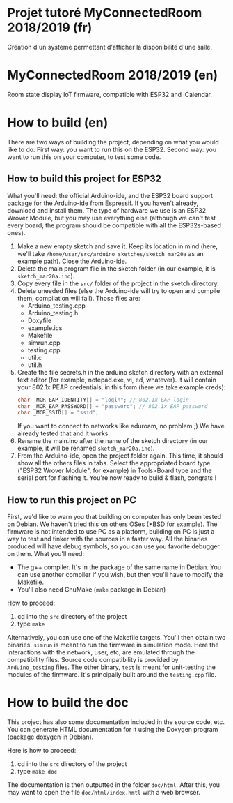 # Projet tutoré MyConnectedRoom 2018/2019 (fr)
Création d'un système permettant d'afficher la disponibilité d'une salle.

# MyConnectedRoom 2018/2019 (en)
Room state display IoT firmware, compatible with ESP32 and iCalendar.

# How to build (en)
There are two ways of building the project, depending on what you would like to do. First way: you want to run this on the ESP32. Second way: you want to run this on your computer, to test some code.

## How to build this project for ESP32
What you'll need: the official Arduino-ide, and the ESP32 board support package for the Arduino-ide from Espressif. If you haven't already, download and install them. The type of hardware we use is an ESP32 Wrover Module, but you may use everything else (although we can't test every board, the program should be compatible with all the ESP32s-based ones).

1. Make a new empty sketch and save it. Keep its location in mind (here, we'll take `/home/user/src/arduino_sketches/sketch_mar20a` as an example path). Close the Arduino-ide.
2. Delete the main program file in the sketch folder (in our example, it is `sketch_mar20a.ino`).
3. Copy every file in the `src/` folder of the project in the sketch directory.
4. Delete uneeded files (else the Arduino-ide will try to open and compile them, compilation will fail). Those files are:
   - Arduino_testing.cpp
   - Arduino_testing.h
   - Doxyfile
   - example.ics
   - Makefile
   - simrun.cpp
   - testing.cpp
   - util.c
   - util.h
5. Create the file secrets.h in the arduino sketch directory with an external text editor (for example, notepad.exe, vi, ed, whatever). It will contain your 802.1x PEAP credentials, in this form (here we take example creds):
   ```c++
   char _MCR_EAP_IDENTITY[] = "login"; // 802.1x EAP login
   char _MCR_EAP_PASSWORD[] = "password"; // 802.1x EAP password
   char _MCR_SSID[] = "ssid";
   ```
   If you want to connect to networks like eduroam, no problem ;) We have already tested that and it works.
6. Rename the main.ino after the name of the sketch directory (in our example, it will be renamed `sketch_mar20a.ino`).
7. From the Arduino-ide, open the project folder again. This time, it should show all the others files in tabs. Select the appropriated board type ("ESP32 Wrover Module", for example) in Tools>Board type and the serial port for flashing it. You're now ready to build & flash, congrats !

## How to run this project on PC
First, we'd like to warn you that building on computer has only been tested on Debian. We haven't tried this on others OSes (*BSD for example). The firmware is not intended to use PC as a platform, building on PC is just a way to test and tinker with the sources in a faster way. All the binaries produced will have debug symbols, so you can use you favorite debugger on them. What you'll need:
- The g++ compiler. It's in the package of the same name in Debian. You can use another compiler if you wish, but then you'll have to modify the Makefile.
- You'll also need GnuMake (`make` package in Debian)

How to proceed:
1. cd into the `src` directory of the project
2. type `make`

Alternatively, you can use one of the Makefile targets. You'll then obtain two binaries. `simrun` is meant to run the firmware in simulation mode. Here the interactions with the network, user, etc, are emulated through the compatibility files. Source code compatibility is provided by `Arduino_testing` files. The other binary, `test` is meant for unit-testing the modules of the firmware. It's principally built around the `testing.cpp` file.

# How to build the doc
This project has also some documentation included in the source code, etc. You can generate HTML documentation for it using the Doxygen program (package doxygen in Debian).

Here is how to proceed:
1. cd into the `src` directory of the project
2. type `make doc`

The documentation is then outputted in the folder `doc/html`. After this, you may want to open the file `doc/html/index.hmtl` with a web browser.

